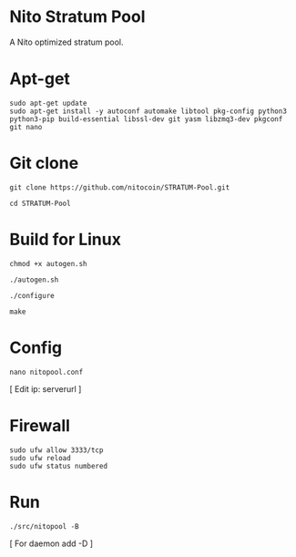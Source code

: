 # Nito Stratum Pool
A Nito optimized stratum pool.

# Apt-get
```
sudo apt-get update
sudo apt-get install -y autoconf automake libtool pkg-config python3 python3-pip build-essential libssl-dev git yasm libzmq3-dev pkgconf git nano
```
# Git clone
```
git clone https://github.com/nitocoin/STRATUM-Pool.git

cd STRATUM-Pool
```
# Build for Linux
```
chmod +x autogen.sh

./autogen.sh

./configure

make
```
# Config 
```
nano nitopool.conf
```
[ Edit ip: serverurl ]

# Firewall
```
sudo ufw allow 3333/tcp
sudo ufw reload
sudo ufw status numbered
```

# Run
```
./src/nitopool -B
```
[ For daemon add -D ]

